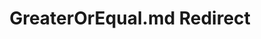 ---
title: GreaterOrEqual.md Redirect
redirect_to: /Pages/StereoKit/DepthTest/GreaterOrEqual.html
---